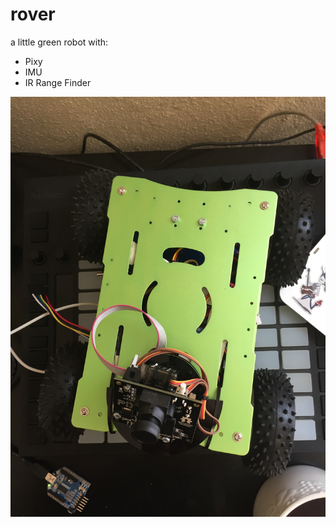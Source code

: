 # rover
a little green robot with:
- Pixy
- IMU
- IR Range Finder



![itlookslikethis](itlookslikethis.jpg)
